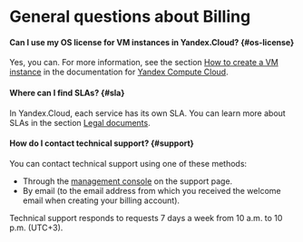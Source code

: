 # General questions about Billing

#### Can I use my OS license for VM instances in Yandex.Cloud? {#os-license}

Yes, you can. For more information, see the section [How to create a VM instance](../../compute/operations/vm-create/create-linux-vm.md) in the documentation for [Yandex Compute Cloud](../../compute/).

#### Where can I find SLAs? {#sla}

In Yandex.Cloud, each service has its own SLA. You can learn more about SLAs in the section [Legal documents](https://yandex.ru/legal/cloud_sla/?lang=en).

#### How do I contact technical support? {#support}

You can contact technical support using one of these methods:

- Through the [management console](https://console.cloud.yandex.ru/billing) on the support page.
- By email (to the email address from which you received the welcome email when creating your billing account).

Technical support responds to requests 7 days a week from 10 a.m. to 10 p.m. (UTC+3).

